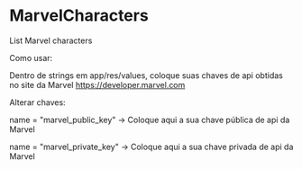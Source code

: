 # MarvelCharacters
List Marvel characters

Como usar:

Dentro de strings em app/res/values, coloque suas chaves de api obtidas no site da Marvel https://developer.marvel.com

Alterar chaves:


name = "marvel_public_key" -> Coloque aqui a sua chave pública de api da Marvel

name = "marvel_private_key" -> Coloque aqui a sua chave privada de api da Marvel
